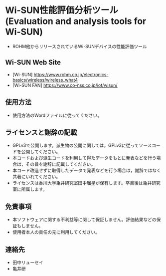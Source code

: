 # Wi-SUN性能評価分析ツール (Evaluation and analysis tools for Wi-SUN)
- ROHM他からリリースされているWi-SUNデバイスの性能評価ツール

## Wi-SUN Web Site
- [Wi-SUN] https://www.rohm.co.jp/electronics-basics/wireless/wireless_what4
- [Wi-SUN FAN] https://www.co-nss.co.jp/iot/wisun/

## 使用方法
- 使用方法のWordファイルに従ってください。

## ライセンスと謝辞の記載
- GPLv3で公開します。派生物の公開に関しては，GPLv3に従ってソースコードを公開してください。
- 本コードおよび派生コードを利用して得たデータをもとに発表などを行う場合は，その旨を謝辞に記載してください。
 - 本コード改造せずに取得したデータで発表などを行う場合は，謝辞ではなく共著にいれてください。
- ライセンスは香川大学亀井研究室田中瑠星が保有します。卒業後は亀井研究室に所属します。

## 免責事項
- 本ソフトウェアに関する不利益等に関して保証しません。評価結果などの保証もしません。
- 使用者本人の責任の元に利用してください。

## 連絡先
- 田中リューセイ
- 亀井研

